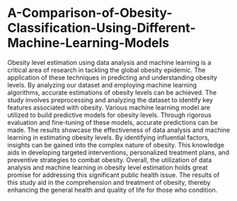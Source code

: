 # A-Comparison-of-Obesity-Classification-Using-Different-Machine-Learning-Models

 Obesity level estimation using data analysis and
machine learning is a critical area of research in tackling the
global obesity epidemic. The application of these techniques in
predicting and understanding obesity levels. By analyzing our
dataset and employing machine learning algorithms, accurate
estimations of obesity levels can be achieved.
The study involves preprocessing and analyzing the dataset
to identify key features associated with obesity. Various machine
learning model are utilized to build predictive models for obesity
levels. Through rigorous evaluation and fine-tuning of these
models, accurate predictions can be made.
The results showcase the effectiveness of data analysis and
machine learning in estimating obesity levels. By identifying
influential factors, insights can be gained into the complex
nature of obesity. This knowledge aids in developing targeted
interventions, personalized treatment plans, and preventive
strategies to combat obesity.
Overall, the utilization of data analysis and machine
learning in obesity level estimation holds great promise for
addressing this significant public health issue. The results of
this study aid in the comprehension and treatment of obesity,
thereby enhancing the general health and quality of life for
those who condition.
